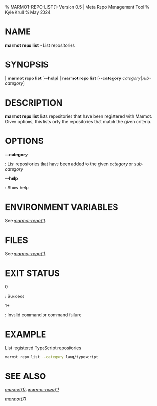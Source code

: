 % MARMOT-REPO-LIST(1) Version 0.5 | Meta Repo Management Tool
% Kyle Krull
% May 2024

# NAME

**marmot repo list** - List repositories

# SYNOPSIS

| **marmot repo list** [**\-\-help**]
| **marmot repo list** [**\-\-category** *category*|*sub-category*]

# DESCRIPTION

**marmot repo list** lists repositories that have been registered with Marmot. Given options, this
lists only the repositories that match the given criteria.

# OPTIONS

**\-\-category**

: List repositories that have been added to the given *category* or *sub-category*

**-\-help**

: Show help

# ENVIRONMENT VARIABLES

See [*marmot-repo(1)*](./marmot-repo.1.md).

# FILES

See [*marmot-repo(1)*](./marmot-repo.1.md).

# EXIT STATUS

0

: Success

1+

: Invalid command or command failure

# EXAMPLE

List registered TypeScript repositories

```sh
marmot repo list --category lang/typescript
```

# SEE ALSO

[*marmot(1)*](./marmot.1.md), [*marmot-repo(1)*](./marmot-repo.1.md)

[*marmot(7)*](./marmot.7.md)
